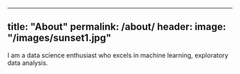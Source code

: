 ---
title: "About"
permalink: /about/
header:
  image: "/images/sunset1.jpg"
----
I am a data science enthusiast who excels in machine learning, exploratory data analysis.
